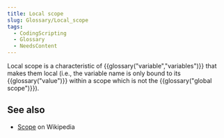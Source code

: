 ```yaml
---
title: Local scope
slug: Glossary/Local_scope
tags:
  - CodingScripting
  - Glossary
  - NeedsContent
---
```


Local scope is a characteristic of {{glossary("variable","variables")}} that makes them local (i.e., the variable name is only bound to its {{glossary("value")}} within a scope which is not the {{glossary("global scope")}}).

## See also

- [Scope](https://en.wikipedia.org/wiki/Scope_(computer_science)) on Wikipedia
